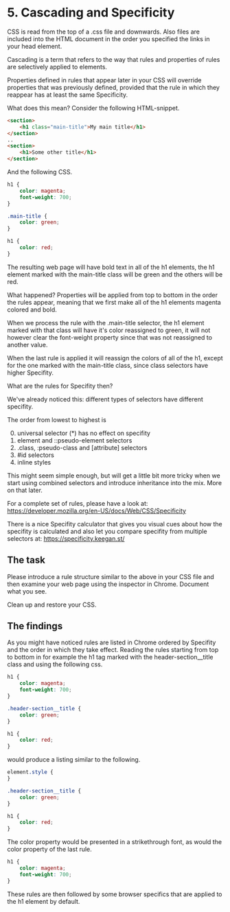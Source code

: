 # 5. Cascading and Specificity

CSS is read from the top of a .css file and downwards. Also files are included into the HTML document in the order you specified the links in your head element.

Cascading is a term that refers to the way that rules and properties of rules are selectively applied to elements.

Properties defined in rules that appear later in your CSS will override properties that was previously defined, provided that the rule in which they reappear has at least the same Specificity.

What does this mean? Consider the following HTML-snippet.

```html
<section>
    <h1 class="main-title">My main title</h1>
</section>
..
<section>
    <h1>Some other title</h1>
</section>
```

And the following CSS.

```css
h1 {
    color: magenta;
    font-weight: 700;
}

.main-title {
    color: green;
}

h1 {
    color: red;
}
```

The resulting web page will have bold text in all of the h1 elements, the h1 element marked with the main-title class will be green and the others will be red.

What happened? Properties will be applied from top to bottom in the order the rules appear, meaning that we first make all of the h1 elements magenta colored and bold. 

When we process the rule with the .main-title selector, the h1 element marked with that class will have it's color reassigned to green, it will not however clear the font-weight property since that was not reassigned to another value.

When the last rule is applied it will reassign the colors of all of the h1, except for the one marked with the main-title class, since class selectors have higher Specifity.

What are the rules for Specifity then?

We've already noticed this: different types of selectors have different specifity.

The order from lowest to highest is

0. universal selector (*) has no effect on specifity
1. element and ::pseudo-element selectors
2. .class, :pseudo-class and [attribute] selectors
3. \#id selectors
4. inline styles

This might seem simple enough, but will get a little bit more tricky when we start using combined selectors and introduce inheritance into the mix. More on that later.

For a complete set of rules, please have a look at: https://developer.mozilla.org/en-US/docs/Web/CSS/Specificity

There is a nice Specifity calculator that gives you visual cues about how the specifity is calculated and also let you compare specifity from multiple selectors at: https://specificity.keegan.st/

## The task

Please introduce a rule structure similar to the above in your CSS file and then examine your web page using the inspector in Chrome. Document what you see.

Clean up and restore your CSS.

## The findings

As you might have noticed rules are listed in Chrome ordered by Specifity and the order in which they take effect. Reading the rules starting from top to bottom in for example the h1 tag marked with the header-section__title class and using the following css.

```css
h1 {
    color: magenta;
    font-weight: 700;
}

.header-section__title {
    color: green;
}

h1 {
    color: red;
}
```

would produce a listing similar to the following.

```css
element.style {
}
```
```css
.header-section__title {
    color: green;
}
```
```css
h1 {
    color: red;
}
```

The color property would be presented in a strikethrough font, as would the color property of the last rule.
```css
h1 {
    color: magenta;
    font-weight: 700;
}
```

These rules are then followed by some browser specifics that are applied to the h1 element by default.